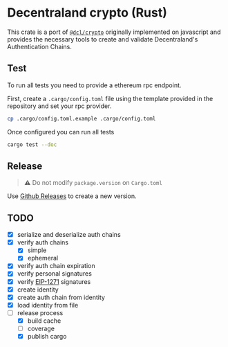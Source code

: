 # Decentraland crypto (Rust)

This crate is a port of [`@dcl/crypto`](https://github.com/decentraland/decentraland-crypto)
originally implemented on javascript and provides the necessary tools to create and validate
Decentraland's Authentication Chains.

## Test

To run all tests you need to provide a ethereum rpc endpoint.

First, create a `.cargo/config.toml` file using the template provided in the repository and set your rpc provider.

```bash
cp .cargo/config.toml.example .cargo/config.toml
```

Once configured you can run all tests

```bash
cargo test --doc
```

## Release

> :warning: Do not modify `package.version` on `Cargo.toml`

Use [Github Releases](https://github.com/decentraland/decentraland-crypto-rust/releases) to create a new version.

## TODO

- [x] serialize and deserialize auth chains
- [x] verify auth chains
  - [x] simple
  - [x] ephemeral
- [x] verify auth chain expiration
- [x] verify personal signatures
- [x] verify [EIP-1271](https://github.com/ethereum/EIPs/blob/master/EIPS/eip-1271.md) signatures
- [x] create identity
- [x] create auth chain from identity
- [x] load identity from file
- [ ] release process
  - [x] build cache
  - [ ] coverage
  - [x] publish cargo
